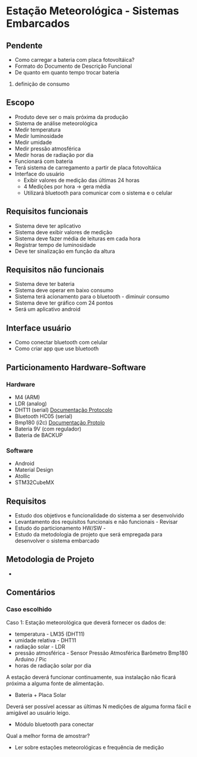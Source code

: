 # Estação Meteorológica - Sistemas Embarcados

## Pendente
- Como carregar a bateria com placa fotovoltáica?
- Formato do Documento de Descrição Funcional
- De quanto em quanto tempo trocar bateria 
1. definição de consumo

## Escopo
- Produto deve ser o mais próxima da produção
- Sistema de análise meteorológica
- Medir temperatura
- Medir luminosidade
- Medir umidade
- Medir pressão atmosférica
- Medir horas de radiação por dia
- Funcionará com bateria
- Terá sistema de carregamento a partir de placa fotovoltáica
- Interface do usuário 
	- Exibir valores de medição das últimas 24 horas
	- 4 Medições por hora -> gera média
	- Utilizará bluetooth para comunicar com o sistema e o celular

## Requisitos funcionais
- Sistema deve ter aplicativo
- Sistema deve exibir valores de medição
- Sistema deve fazer média de leituras em cada hora
- Registrar tempo de luminosidade
- Deve ter sinalização em função da altura

## Requisitos não funcionais
- Sistema deve ter bateria
- Sistema deve operar em baixo consumo
- Sistema terá acionamento para o bluetooth - diminuir consumo
- Sistema deve ter gráfico com 24 pontos
- Será um aplicativo android

## Interface usuário
- Como conectar bluetooth com celular
- Como criar app que use bluetooth

## Particionamento Hardware-Software
### Hardware
- M4 (ARM) 
- LDR (analog) 
- DHT11 (serial) [Documentação Protocolo](http://www.ocfreaks.com/basics-interfacing-dht11-dht22-humidity-temperature-sensor-mcu/)
- Bluetooth HC05 (serial)
- Bmp180 (i2c) [Documentação Protolo](https://learn.sparkfun.com/tutorials/bmp180-barometric-pressure-sensor-hookup-)
- Bateria 9V (com regulador)
- Bateria de BACKUP

### Software
- Android
- Material Design
- Atollic
- STM32CubeMX

## Requisitos
- Estudo dos objetivos e funcionalidade do sistema a ser desenvolvido
- Levantamento dos requisitos funcionais e não funcionais - Revisar
- Estudo do particionamento HW/SW - 
- Estudo da metodologia de projeto que será empregada para desenvolver o sistema embarcado

## Metodologia de Projeto
- 

## Comentários

### Caso escolhido
Caso 1: Estação meteorológica  que deverá fornecer os  dados de:

- temperatura - LM35 (DHT11)
- umidade relativa - DHT11
- radiação solar - LDR 
- pressão atmosférica - Sensor Pressão Atmosférica Barômetro Bmp180 Arduino / Pic 
- horas de radiação solar por dia

A estação deverá funcionar continuamente, sua instalação não ficará próxima a alguma fonte de alimentação. 
- Bateria + Placa Solar

Deverá ser possível acessar as últimas  N medições de alguma forma  fácil e amigável ao usuário leigo.
- Módulo bluetooth para conectar

Qual a melhor forma de amostrar? 
- Ler sobre estações meteorológicas e frequência de medição
